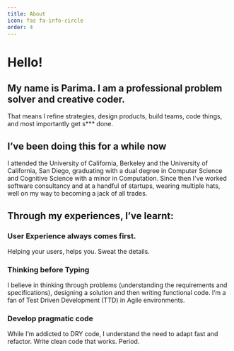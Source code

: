 ```yaml
---
title: About
icon: fas fa-info-circle
order: 4
---
```


<!-- > Add Markdown syntax content to file `_tabs/about.md`{: .filepath } and it will show up on this page.
{: .prompt-tip } -->

# Hello!

## My name is Parima. I am a professional problem solver and creative coder.

That means I refine strategies, design products, build teams, code things, and most importantly get s\*\*\* done.

## I’ve been doing this for a while now

I attended the University of California, Berkeley and the University of California, San Diego, graduating with a dual degree in Computer Science and Cognitive Science with a minor in Computation. Since then I've worked software consultancy and at a handful of startups, wearing multiple hats, well on my way to becoming a jack of all trades.

## Through my experiences, I’ve learnt:

### User Experience always comes first.

Helping your users, helps you. Sweat the details.

### Thinking before Typing

I believe in thinking through problems (understanding the requirements and specifications), designing a solution and then writing functional code. I’m a fan of Test Driven Development (TTD) in Agile environments.

### Develop pragmatic code

While I’m addicted to DRY code, I understand the need to adapt fast and refactor. Write clean code that works. Period.
